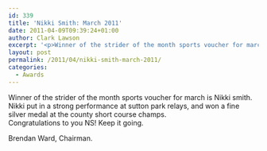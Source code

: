 ```yaml
---
id: 339
title: 'Nikki Smith: March 2011'
date: 2011-04-09T09:39:24+01:00
author: Clark Lawson
excerpt: '<p>Winner of the strider of the month sports voucher for march is Nikki smith.Nikki put in a strong performance at sutton park relays, and won a fine silver medal at the county short course champs.Congratulations to you NS! Keep it going.Brendan Ward, Chairman.</p>'
layout: post
permalink: /2011/04/nikki-smith-march-2011/
categories:
  - Awards
---
```

</p> 

Winner of the strider of the month sports voucher for march is Nikki smith.  
Nikki put in a strong performance at sutton park relays, and won a fine silver medal at the county short course champs.  
Congratulations to you NS! Keep it going.

Brendan Ward, Chairman.